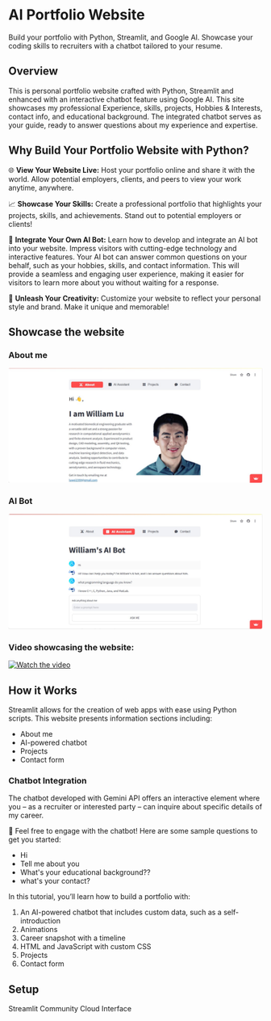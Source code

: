 # AI Portfolio Website
Build your portfolio with Python, Streamlit, and Google AI. Showcase your coding skills to recruiters with a chatbot tailored to your resume.

## Overview
This is personal portfolio website crafted with Python, Streamlit and enhanced with an interactive chatbot feature using Google AI. This site showcases my professional Experience, skills, projects, Hobbies & Interests, contact info, and educational background. The integrated chatbot serves as your guide, ready to answer questions about my experience and expertise.

## Why Build Your Portfolio Website with Python?
🌐 **View Your Website Live:**
    Host your portfolio online and share it with the world. Allow potential employers, clients, and peers to view your work anytime, anywhere.

📈 **Showcase Your Skills:**
Create a professional portfolio that highlights your projects, skills, and achievements. Stand out to potential employers or clients!

🤖 **Integrate Your Own AI Bot:**
Learn how to develop and integrate an AI bot into your website. Impress visitors with cutting-edge technology and interactive features. Your AI bot can answer common questions on your behalf, such as your hobbies, skills, and contact information. This will provide a seamless and engaging user experience, making it easier for visitors to learn more about you without waiting for a response.

🎨 **Unleash Your Creativity:**
Customize your website to reflect your personal style and brand. Make it unique and memorable!

## Showcase the website

### About me
![Home_page](./images/About.jpg)

### AI Bot
![Ask AI](./images/Ask_AI.jpg)

### Video showcasing the website:
[![Watch the video](https://img.youtube.com/vi/sY2c0nYH6So/0.jpg)](https://www.youtube.com/watch?v=sY2c0nYH6So)

## How it Works
Streamlit allows for the creation of web apps with ease using Python scripts. This website presents information sections including:
-    About me
-    AI-powered chatbot
-    Projects
-    Contact form

### Chatbot Integration
The chatbot developed with Gemini API offers an interactive element where you – as a recruiter or interested party – can inquire about specific details of my career. 

🤖 Feel free to engage with the chatbot! Here are some sample questions to get you started:

-    Hi
-    Tell me about you
-    What's your educational background??
-    what's your contact?

In this tutorial, you’ll learn how to build a portfolio with:

1. An AI-powered chatbot that includes custom data, such as a self-introduction
2. Animations
3. Career snapshot with a timeline
4. HTML and JavaScript with custom CSS
5. Projects
6. Contact form

## Setup
Streamlit Community Cloud Interface
